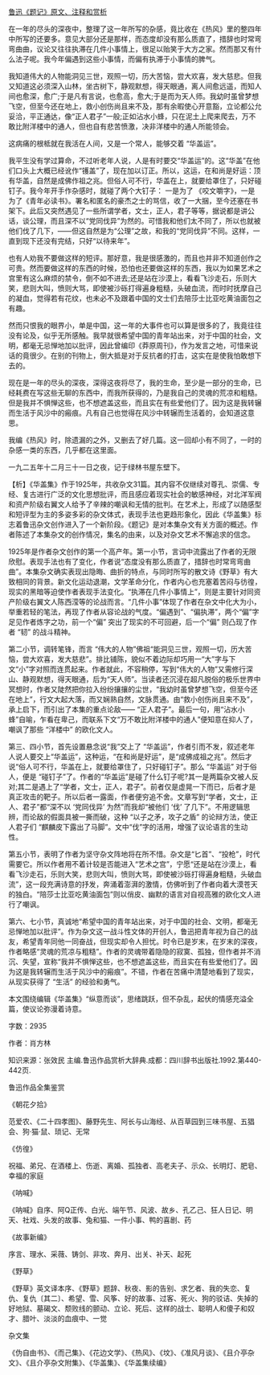 [鲁迅《题记》原文、注释和赏析](https://www.vrrw.net/wx/9540.html)

在一年的尽头的深夜中，整理了这一年所写的杂感，竟比收在《热风》里的整四年中所写的还要多。意见大部分还是那样，而态度却没有那么质直了，措辞也时常弯弯曲曲，议论又往往执滞在几件小事情上，很足以贻笑于大方之家。然而那又有什么法子呢。我今年偏遇到这些小事情，而偏有执滞于小事情的脾气。

我知道伟大的人物能洞见三世，观照一切，历大苦恼，尝大欢喜，发大慈悲。但我又知道这必须深入山林，坐古树下，静观默想，得天眼通，离人间愈远遥，而知人间也愈深，愈广;于是凡有言说，也愈高，愈大;于是而为天人师。我幼时虽曾梦想飞空，但至今还在地上，救小创伤尚且来不及，那有余暇使心开意豁，立论都公允妥洽，平正通达，像“正人君子”一般;正如沾水小蜂，只在泥土上爬来爬去，万不敢比附洋楼中的通人，但也自有悲苦愤激，决非洋楼中的通人所能领会。

这病痛的根柢就在我活在人间，又是一个常人，能够交着 “华盖运”。

我平生没有学过算命，不过听老年人说，人是有时要交“华盖运”的。这“华盖”在他们口头上大概已经讹作“镬盖”了，现在加以订正。所以，这运，在和尚是好运：顶有华盖，自然是成佛作祖之兆。但俗人可不行，华盖在上，就要给罩住了，只好碰钉子。我今年开手作杂感时，就碰了两个大钉子： 一是为了 《咬文嚼字》，一是为了《青年必读书》。署名和匿名的豪杰之士的骂信，收了一大捆，至今还塞在书架下。此后又突然遇见了一些所谓学者，文士，正人，君子等等，据说都是讲公话，谈公理，而且深不以“党同伐异”为然的。可惜我和他们太不同了，所以也就被他们伐了几下，——但这自然是为“公理”之故，和我的“党同伐异”不同。这样，一直到现下还没有完结，只好“以待来年”。

也有人劝我不要做这样的短评。那好意，我是很感激的，而且也并非不知道创作之可贵。然而要做这样的东西的时候，恐怕也还要做这样的东西，我以为如果艺术之宫里有这么麻烦的禁令，倒不如不进去;还是站在沙漠上，看看飞沙走石，乐则大笑，悲则大叫，愤则大骂，即使被沙砾打得遍身粗糙，头破血流，而时时抚摩自己的凝血，觉得若有花纹，也未必不及跟着中国的文士们去陪莎士比亚吃黄油面包之有趣。

然而只恨我的眼界小，单是中国，这一年的大事件也可以算是很多的了，我竟往往没有论及，似乎无所感触。我早就很希望中国的青年站出来，对于中国的社会，文明，都毫无忌惮地加以批评，因此曾编印《莽原周刊》，作为发言之地，可惜来说话的竟很少。在别的刊物上，倒大抵是对于反抗者的打击，这实在是使我怕敢想下去的。

现在是一年的尽头的深夜，深得这夜将尽了，我的生命，至少是一部分的生命，已经耗费在写这些无聊的东西中，而我所获得的，乃是我自己的灵魂的荒凉和粗糙。但是我并不惧惮这些，也不想遮盖这些，而且实在有些爱他们了。因为这是我转辗而生活于风沙中的瘢痕。凡有自己也觉得在风沙中转辗而生活着的，会知道这意思。

我编《热风》时，除遗漏的之外，又删去了好几篇。这一回却小有不同了，一时的杂感一类的东西，几乎都在这里面。

一九二五年十二月三十一日之夜，记于绿林书屋东壁下。



【析】《华盖集》作于1925年，共收杂文31篇。其内容不仅继续对尊孔、崇儒、专经、复古进行广泛的文化思想批评，而且感应着现实社会的敏感神经，对北洋军阀和资产阶级右翼文人给予了辛辣的嘲讽和无情的批判。在艺术上，形成了以随感型和短评型为主的多姿多彩的杂文体式，表现手法也更趋形象化，因此《华盖集》标志着鲁迅杂文创作进入了一个新阶段。《题记》是对本集杂文有关方面的概述。作者陈述了本集杂文的创作情况，集名的由来，以及对杂文艺术不懈追求的信念。

1925年是作者杂文创作的第一个高产年。第一小节，言词中流露出了作者的无限欣慰。表现手法也有了变化，作者说“态度没有那么质直了，措辞也时常弯弯曲曲”。本集杂文确实表现出隐晦、曲折的特点，与同时所写的散文诗《野草》有大致相同的背景。新文化运动退潮，文学革命分化，作者内心也充塞着苦闷与彷徨，现实的黑暗等迫使作者表现手法变化。“执滞在几件小事情上”，则是主要针对同资产阶级右翼文人陈西滢等的论战而言。“几件小事”体现了作者在杂文中化大为小，举重若轻的笔法，再现了作者从容论战的气度。“偏遇到”、“偏执滞”，两个“偏”字足见作者炼字之功，前一个“偏” 突出了现实的不可回避，后一个“偏” 则凸现了作者 “韧” 的战斗精神。

第二小节，调转笔锋，而言 “伟大的人物”佛祖“能洞见三世，观照一切，历大苦恼，尝大欢喜，发大慈悲”。排比铺陈，貌似不着边际却巧用一“大”字与下文“小”字对照而连贯起来。作者就此，不容稍停，写到“伟大的人物”又需修行深山、静观默想，得天眼通，后为“天人师”。当读者还沉浸在超凡脱俗的极乐世界中冥想时，作者又陡然把你拉入纷纷攘攘的尘世，“我幼时虽曾梦想飞空，但至今还在地上”，行文大起大落，而又娴熟自然，文脉贯通。由“救小创伤尚且来不及”，承上启下，而引出了本集的重点论敌—— “正人君子”。最后一句，用“沾水小蜂”自喻，乍看在卑己，而联系下文“万不敢比附洋楼中的通人”便知意在抑人了，嘲讽了那些 “洋楼中” 的欧化文人。

第三、四小节，首先设置悬念说“我”交上了 “华盖运”，作者引而不发，叙述老年人说人要交上“华盖运”，这种运，“在和尚是好运”，是“成佛成祖之兆”。然后才说“俗人可不行，华盖在上，就要给罩住了，只好碰钉子”。那么 “华盖运” 对于俗人，便是 “碰钉子”了。作者的“华盖运”是碰了什么钉子呢?其一是两篇杂文被人反对;其二是遇上了“学者，文士，正人，君子”。前者仅是虚晃一下而已，后者才是真正攻击的靶子。所以后者一露面，作者便穷追不舍。文章写到“学者，文士，正人、君子”都“深不以 ‘党同伐异’ 为然”而我却“被他们 ‘伐’ 了几下”。不用逻辑思辨，而论敌的假面具被一撕而破，这种 “以子之矛，攻子之盾” 的论辩方法，使正人君子们 “麒麟皮下露出了马脚”。文中“伐”字的活用，增强了议论语言的生动性。

第五小节，表明了作者为坚守杂文阵地将在所不惜。杂文是“匕首”、“投枪”，时代需要它。所以作者用不着计较是否能进入“艺术之宫”，宁愿“还是站在沙漠上，看看飞沙走石，乐则大笑，悲则大叫，愤则大骂，即使被沙砾打得遍身粗糙，头破血流”，这一段充满诗意的抒发，奔涌着澎湃的激情，仿佛听到了作者向着大漠苍天的独白。“陪莎士比亚吃黄油面包”则以俏皮、幽默的语言对自视高雅的欧化文人进行了嘲讽。

第六、七小节，真诚地“希望中国的青年站出来，对于中国的社会、文明，都毫无忌惮地加以批评”。作为杂文这一战斗性文体的开创人，鲁迅把青年视为自己的战友，希望青年同他一同奋战，但现实却令人担忧。时令已是岁末，在岁末的深夜，作者略感“灵魂的荒凉与粗糙”。作者的灵魂带着隐隐的寂寞、孤独，但作者并不消沉、失望，宣称“我并不惧惮这些，也不想遮盖这些，而且实在有些爱他们了。因为这是我转辗而生活于风沙中的瘢痕”。不错，作者在苦痛中清楚地看到了现实，从现实获得了 “生活” 的经验和勇气。

本文围绕编辑《华盖集》“纵意而谈”，思绪跳跃，但不杂乱，起伏的情感充溢全篇，使议论弥漫着诗意。

字数：2935

作者：肖方林

知识来源：张效民 主编.鲁迅作品赏析大辞典.成都：四川辞书出版社.1992.第440-442页.

鲁迅作品全集鉴赏

《朝花夕拾》

范爱农、《二十四孝图》、藤野先生、阿长与山海经、从百草园到三味书屋、五猖会、狗·猫·鼠、琐记、无常

《仿徨》

祝福、弟兄、在酒楼上、伤逝、离婚、孤独者、高老夫子、示众、长明灯、肥皂、幸福的家庭

《呐喊》

《呐喊》自序、阿Q正传、白光、端午节、风波、故乡、孔乙己、狂人日记、明天、社戏、头发的故事、兔和猫、一件小事、鸭的喜剧、药

《故事新编》

序言、理水、采薇、铸剑、非攻、奔月、出关、补天、起死

《野草》

《野草》英文译本序、《野草》题辞、秋夜、影的告别、求乞者、我的失恋、复仇、复仇〔其二〕、希望、雪、风筝、好的故事、过客、死火、狗的驳诘、失掉的好地狱、墓碣文、颓败线的颤动、立论、死后、这样的战士、聪明人和傻子和奴才、腊叶、淡淡的血痕中、一觉

杂文集

《伪自由书》、《而己集》、《花边文学》、《热风》、《坟》、《准风月谈》、《且介亭杂文》、《且介亭杂文附集》、《华盖集》、《华盖集续编》

